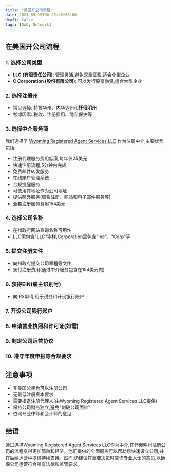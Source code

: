 ```yaml
---
title: "美国开公司流程"
date: 2024-09-15T00:28:45+08:00
draft: false
tags: [OwO, Network]
---
```

## 在美国开公司流程

### 1. 选择公司类型

- **LLC (有限责任公司)**: 管理灵活,避免双重征税,适合小型企业
- **C Corporation (股份有限公司)**: 可以发行股票融资,适合大型企业

### 2. 选择注册州

- 常见选择: 特拉华州、内华达州和**怀俄明州**
- 考虑因素: 税收、注册费用、隐私保护等

### 3. 选择中介服务商

我们选择了 [Wyoming Registered Agent Services LLC](https://www.wyomingagents.com/) 作为注册中介,主要优势包括:

- 注册代理服务费用低廉,每年仅25美元
- 快速注册流程,5分钟内完成
- 免费邮件转发服务
- 在线账户管理系统
- 合规提醒服务
- 可使用其地址作为公司地址
- 提供额外服务(域名注册、网站和电子邮件服务等)
- 全套注册服务费用154美元

### 4. 选择公司名称

- 在州政府网站查询名称可用性
- LLC需包含"LLC"字样,Corporation需包含"Inc"、"Corp"等

### 5. 提交注册文件

- 向州政府提交公司章程等文件
- 支付注册费用(通过中介服务包含在154美元内)

### 6. 获得EIN(雇主识别号)

- 向IRS申请,用于税务和开设银行账户

### 7. 开设公司银行账户

### 8. 申请营业执照和许可证(如需)

### 9. 制定公司运营协议

### 10. 遵守年度申报等合规要求

## 注意事项

- 非美国公民也可以注册公司
- 无最低注册资本要求
- 需要指定注册代理人(由Wyoming Registered Agent Services LLC提供)
- 保持公司财务独立,避免"刺破公司面纱"
- 咨询专业律师和会计师的意见

## 结语

通过选择Wyoming Registered Agent Services LLC作为中介,在怀俄明州注册公司的流程变得更加简单和经济。他们提供的全面服务可以帮助您快速设立公司,并在后续运营中提供持续支持。然而,仍建议在重要决策时咨询专业人士的意见,以确保公司运营符合所有法律和监管要求。